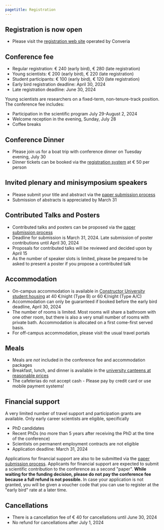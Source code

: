 ```yaml
---
pagetitle: Registration
---
```


## Registration is now open

* Please visit the [registration web site](https://express.converia.de/frontend/index.php?folder_id=8423) operated by Converia

## Conference fee

* Regular registration: € 240 (early bird), € 280 (late registration)
* Young scientists: € 200 (early bird), € 220 (late registration)
* Student participants:  € 100 (early bird), € 120 (late registration)
* Early bird registration deadline: April 30, 2024
* Late registration deadline: June 30, 2024

Young scientists are researchers on a fixed-term, non-tenure-track position.  The conference fee includes:

* Participation in the scientific program July 29-August 2, 2024
* Welcome reception in the evening, Sunday, July 28
* Coffee breaks

## Conference Dinner

* Please join us for a boat trip with conference dinner on Tuesday evening, July 30
* Dinner tickets can be booked via the [registration system](https://express.converia.de/frontend/index.php?folder_id=8423) at € 50 per person

## Invited plenary and minisymposium speakers

* Please submit your title and abstract via the [paper submission process](https://express.converia.de/frontend/index.php?page_id=37675)
* Submission of abstracts is appreciated by March 31

## Contributed Talks and Posters

* Contributed talks and posters can be proposed via the [paper submission process](https://express.converia.de/frontend/index.php?page_id=37675)
* Deadline for submission is March 31, 2024.  Late submission of poster contributions until April 30, 2024
* Proposals for contributed talks will be reviewed and decided upon by April 15
* As the number of speaker slots is limited, please be prepared to be asked to present a poster if you propose a contributed talk

## Accommodation

* On-campus accommodation is available in [Constructor University student housing](https://constructor.university/student-life/student-services/housing-options) at 40 €/night (Type B) or 60 €/night (Type A/C)
* Accommodation can only be guaranteed if booked before the early bird deadline, April 30, 2024
* The number of rooms is limited.  Most rooms will share a bathroom with one other room, but there is also a very small number of rooms with private bath. Accommodation is allocated on a first come-first served basis.
* For off-campus accommodation, please visit the usual travel portals 

## Meals

* Meals are _not_ included in the conference fee and accommodation packages
* Breakfast, lunch, and dinner is available in the [university canteens at reasonable prices](https://wonderl.ink/@scolarest)
* The cafeterias do not accept cash - Please pay by credit card or use mobile payment systems!

## Financial support

A very limited number of travel support and participation grants are available. Only early career scientists are eligible, specifically

*    PhD candidates
*    Recent PhDs (no more than 5 years after receiving the PhD at the time of the conference)
*    Scientists on permanent employment contracts are not eligible
*    Application deadline: March 31, 2024

Applications for financial support are also to be submitted via the [paper submission process](https://express.converia.de/frontend/index.php?page_id=37675).  Applicants for financial support are expected to submit a scientific contribution to the conference as a second "paper". **While waiting for the funding decision, please do not pay the conference fee because a full refund is not possible.** In case your application is not granted, you will be given a voucher code that you can use to register at the "early bird" rate at a later time.  

## Cancellations

*   There is a cancellation fee of € 40 for cancellations until June 30, 2024
*   No refund for cancellations after July 1, 2024

